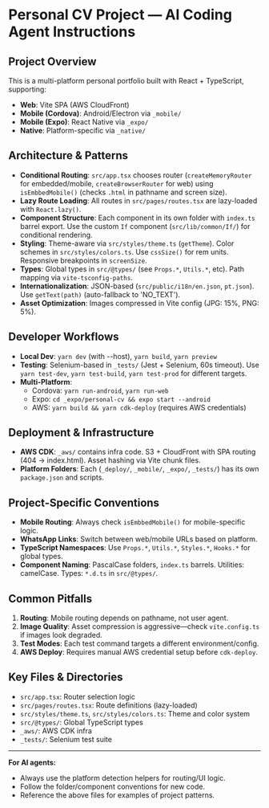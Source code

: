 # Personal CV Project — AI Coding Agent Instructions

## Project Overview

This is a multi-platform personal portfolio built with React + TypeScript, supporting:

- **Web**: Vite SPA (AWS CloudFront)
- **Mobile (Cordova)**: Android/Electron via `_mobile/`
- **Mobile (Expo)**: React Native via `_expo/`
- **Native**: Platform-specific via `_native/`

## Architecture & Patterns

- **Conditional Routing**: `src/app.tsx` chooses router (`createMemoryRouter` for embedded/mobile, `createBrowserRouter` for web) using `isEmbbedMobile()` (checks `.html` in pathname and screen size).
- **Lazy Route Loading**: All routes in `src/pages/routes.tsx` are lazy-loaded with `React.lazy()`.
- **Component Structure**: Each component in its own folder with `index.ts` barrel export. Use the custom `If` component (`src/lib/common/If/`) for conditional rendering.
- **Styling**: Theme-aware via `src/styles/theme.ts` (`getTheme`). Color schemes in `src/styles/colors.ts`. Use `cssSize()` for rem units. Responsive breakpoints in `screenSize`.
- **Types**: Global types in `src/@types/` (see `Props.*`, `Utils.*`, etc). Path mapping via `vite-tsconfig-paths`.
- **Internationalization**: JSON-based (`src/public/i18n/en.json`, `pt.json`). Use `getText(path)` (auto-fallback to 'NO_TEXT').
- **Asset Optimization**: Images compressed in Vite config (JPG: 15%, PNG: 5%).

## Developer Workflows

- **Local Dev**: `yarn dev` (with --host), `yarn build`, `yarn preview`
- **Testing**: Selenium-based in `_tests/` (Jest + Selenium, 60s timeout). Use `yarn test-dev`, `yarn test-build`, `yarn test-prod` for different targets.
- **Multi-Platform**:
  - Cordova: `yarn run-android`, `yarn run-web`
  - Expo: `cd _expo/personal-cv && expo start --android`
  - AWS: `yarn build && yarn cdk-deploy` (requires AWS credentials)

## Deployment & Infrastructure

- **AWS CDK**: `_aws/` contains infra code. S3 + CloudFront with SPA routing (404 → index.html). Asset hashing via Vite chunk files.
- **Platform Folders**: Each (`_deploy/`, `_mobile/`, `_expo/`, `_tests/`) has its own `package.json` and scripts.

## Project-Specific Conventions

- **Mobile Routing**: Always check `isEmbbedMobile()` for mobile-specific logic.
- **WhatsApp Links**: Switch between web/mobile URLs based on platform.
- **TypeScript Namespaces**: Use `Props.*`, `Utils.*`, `Styles.*`, `Hooks.*` for global types.
- **Component Naming**: PascalCase folders, `index.ts` barrels. Utilities: camelCase. Types: `*.d.ts` in `src/@types/`.

## Common Pitfalls

1. **Routing**: Mobile routing depends on pathname, not user agent.
2. **Image Quality**: Asset compression is aggressive—check `vite.config.ts` if images look degraded.
3. **Test Modes**: Each test command targets a different environment/config.
4. **AWS Deploy**: Requires manual AWS credential setup before `cdk-deploy`.

## Key Files & Directories

- `src/app.tsx`: Router selection logic
- `src/pages/routes.tsx`: Route definitions (lazy-loaded)
- `src/styles/theme.ts`, `src/styles/colors.ts`: Theme and color system
- `src/@types/`: Global TypeScript types
- `_aws/`: AWS CDK infra
- `_tests/`: Selenium test suite

---

**For AI agents:**

- Always use the platform detection helpers for routing/UI logic.
- Follow the folder/component conventions for new code.
- Reference the above files for examples of project patterns.
